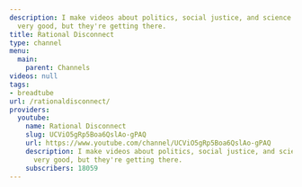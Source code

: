 ```yaml
---
description: I make videos about politics, social justice, and science. They aren't
  very good, but they're getting there.
title: Rational Disconnect
type: channel
menu:
  main:
    parent: Channels
videos: null
tags:
- breadtube
url: /rationaldisconnect/
providers:
  youtube:
    name: Rational Disconnect
    slug: UCViO5gRp5Boa6QslAo-gPAQ
    url: https://www.youtube.com/channel/UCViO5gRp5Boa6QslAo-gPAQ
    description: I make videos about politics, social justice, and science. They aren't
      very good, but they're getting there.
    subscribers: 18059
---
```

